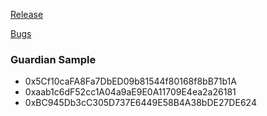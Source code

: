 

[Release](https://soulwallet.larksuite.com/wiki/wikusNDwfD7WuEpUg0n2HEJltJb)

[Bugs](https://soulwallet.larksuite.com/base/ExOpbTgbUamNo1swsZyumruyss7?table=tblCR1FJLQiZhBS2&view=vewqPiSXAQ)

### Guardian Sample
- 0x5Cf10caFA8Fa7DbED09b81544f80168f8bB71b1A
- 0xaab1c6dF52cc1A04a9aE9E0A11709E4ea2a26181
- 0xBC945Db3cC305D737E6449E58B4A38bDE27DE624